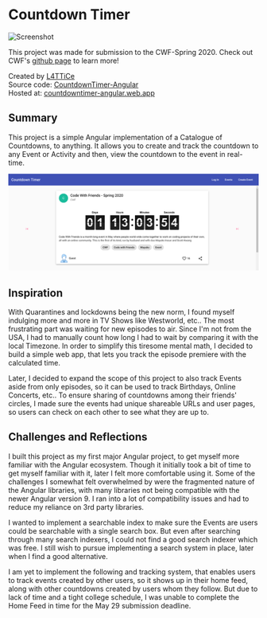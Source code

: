 # Countdown Timer

![Screenshot](https://raw.githubusercontent.com/ScottKwang/CodeWithFriends-Spring2020/master/assets/images/banner_new.png)

This project was made for submission to the CWF-Spring 2020.
Check out CWF's [github page](https://scottkwang.github.io/CodeWithFriends-Spring2020/) to learn more!

Created by [L4TTiCe](https://github.com/L4TTiCe)</br>
Source code: [CountdownTimer-Angular](https://github.com/L4TTiCe/CountdownTimer-Angular)</br>
Hosted at: [countdowntimer-angular.web.app](https://countdowntimer-angular.web.app/)

## Summary

This project is a simple Angular implementation of a Catalogue of Countdowns, to anything. It allows you to create and track the countdown to any Event or Activity and then, view the countdown to the event in real-time.

![countdown-landing-page](https://github.com/L4TTiCe/CountdownTimer-Angular/blob/master/docs/assets/landing_new.png?raw=true)

## Inspiration

With Quarantines and lockdowns being the new norm, I found myself indulging more and more in TV Shows like Westworld, etc.. The most frustrating part was waiting for new episodes to air. Since I'm not from the USA, I had to manually count how long I had to wait by comparing it with the local Timezone. In order to simplify this tiresome mental math, I decided to build a simple web app, that lets you track the episode premiere with the calculated time.

Later, I decided to expand the scope of this project to also track Events aside from only episodes, so it can be used to track Birthdays, Online Concerts, etc.. To ensure sharing of countdowns among their friends' circles, I made sure the events had unique shareable URLs and user pages, so users can check on each other to see what they are up to. 

## Challenges and Reflections

I built this project as my first major Angular project, to get myself more familiar with the Angular ecosystem. Though it initially took a bit of time to get myself familiar with it, later I felt more comfortable using it. Some of the challenges I somewhat felt overwhelmed by were the fragmented nature of the Angular libraries, with many libraries not being compatible with the newer Angular version 9. I ran into a lot of compatibility issues and had to reduce my reliance on 3rd party
libraries.

I wanted to implement a searchable index to make sure the Events are users could be searchable with a single search box. But even after searching through many search indexers, I could not find a good search indexer which was free. I still wish to pursue implementing a search system in place, later when I find a good alternative.

I am yet to implement the following and tracking system, that enables users to track events created by other users, so it shows up in their home feed, along with other countdowns created by users whom they follow. But due to lack of time and a tight college schedule, I was unable to complete the Home Feed in time for the May 29 submission deadline.
